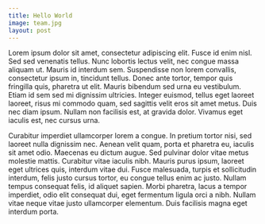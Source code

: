 ```yaml
---
title: Hello World
image: team.jpg
layout: post
---
```


Lorem ipsum dolor sit amet, consectetur adipiscing elit. Fusce id enim nisl. Sed sed venenatis tellus. Nunc lobortis lectus velit, nec congue massa aliquam ut. Mauris id interdum sem. Suspendisse non lorem convallis, consectetur ipsum in, tincidunt tellus. Donec ante tortor, tempor quis fringilla quis, pharetra ut elit. Mauris bibendum sed urna eu vestibulum. Etiam id sem sed mi dignissim ultricies. Integer euismod, tellus eget laoreet laoreet, risus mi commodo quam, sed sagittis velit eros sit amet metus. Duis nec diam ipsum. Nullam non facilisis est, at gravida dolor. Vivamus eget iaculis est, nec cursus urna.

Curabitur imperdiet ullamcorper lorem a congue. In pretium tortor nisi, sed laoreet nulla dignissim nec. Aenean velit quam, porta et pharetra eu, iaculis sit amet odio. Maecenas eu dictum augue. Sed pulvinar dolor vitae metus molestie mattis. Curabitur vitae iaculis nibh. Mauris purus ipsum, laoreet eget ultrices quis, interdum vitae dui. Fusce malesuada, turpis et sollicitudin interdum, felis justo cursus tortor, eu congue tellus enim ac justo. Nullam tempus consequat felis, id aliquet sapien. Morbi pharetra, lacus a tempor imperdiet, odio elit consequat dui, eget fermentum ligula orci a nibh. Nullam vitae neque vitae justo ullamcorper elementum. Duis facilisis magna eget interdum porta.
